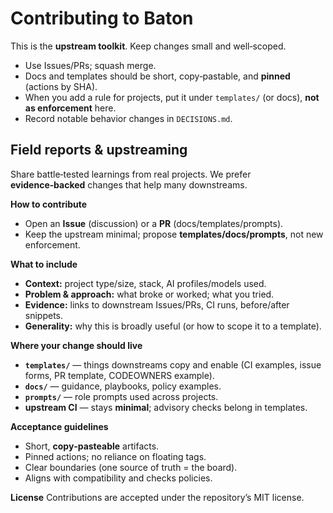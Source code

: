 # Contributing to Baton

This is the **upstream toolkit**. Keep changes small and well‑scoped.

- Use Issues/PRs; squash merge.
- Docs and templates should be short, copy‑pastable, and **pinned** (actions by SHA).
- When you add a rule for projects, put it under `templates/` (or docs), **not as enforcement** here.
- Record notable behavior changes in `DECISIONS.md`.

## Field reports & upstreaming

Share battle‑tested learnings from real projects. We prefer **evidence‑backed** changes that help many downstreams.

**How to contribute**

- Open an **Issue** (discussion) or a **PR** (docs/templates/prompts).
- Keep the upstream minimal; propose **templates/docs/prompts**, not new enforcement.

**What to include**

- **Context:** project type/size, stack, AI profiles/models used.
- **Problem & approach:** what broke or worked; what you tried.
- **Evidence:** links to downstream Issues/PRs, CI runs, before/after snippets.
- **Generality:** why this is broadly useful (or how to scope it to a template).

**Where your change should live**

- **`templates/`** — things downstreams copy and enable (CI examples, issue forms, PR template, CODEOWNERS example).
- **`docs/`** — guidance, playbooks, policy examples.
- **`prompts/`** — role prompts used across projects.
- **upstream CI** — stays **minimal**; advisory checks belong in templates.

**Acceptance guidelines**

- Short, **copy‑pasteable** artifacts.
- Pinned actions; no reliance on floating tags.
- Clear boundaries (one source of truth = the board).
- Aligns with compatibility and checks policies.

**License**
Contributions are accepted under the repository’s MIT license.

